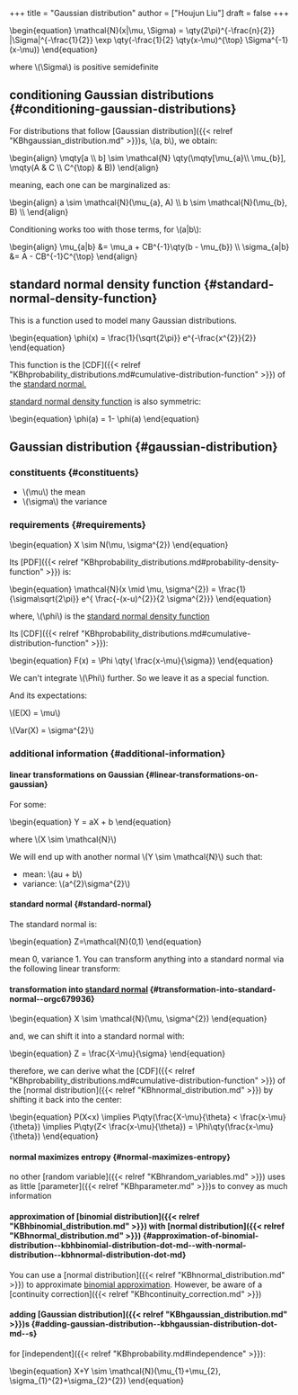+++
title = "Gaussian distribution"
author = ["Houjun Liu"]
draft = false
+++

\begin{equation}
\mathcal{N}(x|\mu, \Sigma) = \qty(2\pi)^{-\frac{n}{2}} |\Sigma|^{-\frac{1}{2}} \exp \qty(-\frac{1}{2} \qty(x-\mu)^{\top} \Sigma^{-1}(x-\mu))
\end{equation}

where \\(\Sigma\\) is positive semidefinite


## conditioning Gaussian distributions {#conditioning-gaussian-distributions}

For distributions that follow [Gaussian distribution]({{< relref "KBhgaussian_distribution.md" >}})s, \\(a, b\\), we obtain:

\begin{align}
\mqty[a \\\ b] \sim \mathcal{N} \qty(\mqty[\mu\_{a}\\\ \mu\_{b}], \mqty(A & C \\\ C^{\top} & B))
\end{align}

meaning, each one can be marginalized as:

\begin{align}
a \sim \mathcal{N}(\mu\_{a}, A) \\\\
b \sim \mathcal{N}(\mu\_{b}, B) \\\\
\end{align}

Conditioning works too with those terms, for \\(a|b\\):

\begin{align}
\mu\_{a|b} &= \mu\_a + CB^{-1}\qty(b - \mu\_{b}) \\\\
\sigma\_{a|b} &= A - CB^{-1}C^{\top}
\end{align}


## standard normal density function {#standard-normal-density-function}

This is a function used to model many Gaussian distributions.

\begin{equation}
\phi(x) = \frac{1}{\sqrt{2\pi}} e^{-\frac{x^{2}}{2}}
\end{equation}

This function is the [CDF]({{< relref "KBhprobability_distributions.md#cumulative-distribution-function" >}}) of the [standard normal.](#standard-normal)

[standard normal density function](#standard-normal-density-function) is also symmetric:

\begin{equation}
\phi(a) = 1- \phi(a)
\end{equation}


## Gaussian distribution {#gaussian-distribution}


### constituents {#constituents}

-   \\(\mu\\) the mean
-   \\(\sigma\\) the variance


### requirements {#requirements}

\begin{equation}
X \sim N(\mu, \sigma^{2})
\end{equation}

Its [PDF]({{< relref "KBhprobability_distributions.md#probability-density-function" >}}) is:

\begin{equation}
\mathcal{N}(x \mid \mu, \sigma^{2}) = \frac{1}{\sigma\sqrt{2\pi}} e^{ \frac{-(x-u)^{2}}{2 \sigma^{2}}}
\end{equation}

where, \\(\phi\\) is the [standard normal density function](#standard-normal-density-function)

Its [CDF]({{< relref "KBhprobability_distributions.md#cumulative-distribution-function" >}}):

\begin{equation}
F(x) = \Phi \qty( \frac{x-\mu}{\sigma})
\end{equation}

We can't integrate \\(\Phi\\) further. So we leave it as a special function.

And its expectations:

\\(E(X) = \mu\\)

\\(Var(X) = \sigma^{2}\\)


### additional information {#additional-information}


#### linear transformations on Gaussian {#linear-transformations-on-gaussian}

For some:

\begin{equation}
Y = aX + b
\end{equation}

where \\(X \sim \mathcal{N}\\)

We will end up with another normal \\(Y \sim \mathcal{N}\\) such that:

-   mean: \\(au + b\\)
-   variance: \\(a^{2}\sigma^{2}\\)


#### standard normal {#standard-normal}

The standard normal is:

\begin{equation}
Z=\mathcal{N}(0,1)
\end{equation}

mean 0, variance 1. You can transform anything into a standard normal via the following linear transform:


#### transformation into [standard normal](#standard-normal) {#transformation-into-standard-normal--orgc679936}

\begin{equation}
X \sim \mathcal{N}(\mu, \sigma^{2})
\end{equation}

and, we can shift it into a standard normal with:

\begin{equation}
Z = \frac{X-\mu}{\sigma}
\end{equation}

therefore, we can derive what the [CDF]({{< relref "KBhprobability_distributions.md#cumulative-distribution-function" >}}) of the [normal distribution]({{< relref "KBhnormal_distribution.md" >}}) by shifting it back into the center:

\begin{equation}
P(X<x) \implies P\qty(\frac{X-\mu}{\theta} < \frac{x-\mu}{\theta}) \implies  P\qty(Z< \frac{x-\mu}{\theta}) = \Phi\qty(\frac{x-\mu}{\theta})
\end{equation}


#### normal maximizes entropy {#normal-maximizes-entropy}

no other [random variable]({{< relref "KBhrandom_variables.md" >}}) uses as little [parameter]({{< relref "KBhparameter.md" >}})s to convey as much information


#### approximation of [binomial distribution]({{< relref "KBhbinomial_distribution.md" >}}) with [normal distribution]({{< relref "KBhnormal_distribution.md" >}}) {#approximation-of-binomial-distribution--kbhbinomial-distribution-dot-md--with-normal-distribution--kbhnormal-distribution-dot-md}

You can use a [normal distribution]({{< relref "KBhnormal_distribution.md" >}}) to approximate [binomial approximation](#approximation-of-binomial-distribution--kbhbinomial-distribution-dot-md--with-normal-distribution--kbhnormal-distribution-dot-md). However, be aware of a [continuity correction]({{< relref "KBhcontinuity_correction.md" >}})


#### adding [Gaussian distribution]({{< relref "KBhgaussian_distribution.md" >}})s {#adding-gaussian-distribution--kbhgaussian-distribution-dot-md--s}

for [independent]({{< relref "KBhprobability.md#independence" >}}):

\begin{equation}
X+Y \sim \mathcal{N}(\mu\_{1}+\mu\_{2}, \sigma\_{1}^{2}+\sigma\_{2}^{2})
\end{equation}
